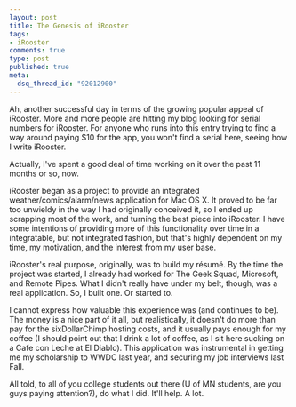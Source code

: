 ```yaml
--- 
layout: post
title: The Genesis of iRooster
tags: 
- iRooster
comments: true
type: post
published: true
meta: 
  dsq_thread_id: "92012900"
---
```

Ah, another successful day in terms of the growing popular appeal of iRooster. More and more people are hitting my blog looking for serial numbers for iRooster. For anyone who runs into this entry trying to find a way around paying $10 for the app, you won't find a serial here, seeing how I write iRooster.

  Actually, I've spent a good deal of time working on it over the past 11 months or so, now.

  iRooster began as a project to provide an integrated weather/comics/alarm/news application for Mac OS X. It proved to be far too unwieldy in the way I had originally conceived it, so I ended up scrapping most of the work, and turning the best piece into iRooster. I have some intentions of providing more of this functionality over time in a integratable, but not integrated fashion, but that's highly dependent on my time, my motivation, and the interest from my user base.

  iRooster's real purpose, originally, was to build my résumé. By the time the project was started, I already had worked for The Geek Squad, Microsoft, and Remote Pipes. What I didn't really have under my belt, though, was a real application. So, I built one. Or started to.

  I cannot express how valuable this experience was (and continues to be). The money is a nice part of it all, but realistically, it doesn't do more than pay for the sixDollarChimp hosting costs, and it usually pays enough for my coffee (I should point out that I drink a lot of coffee, as I sit here sucking on a Cafe con Leche at El Diablo). This application was instrumental in getting me my scholarship to WWDC last year, and securing my job interviews last Fall.

  All told, to all of you college students out there (U of MN students, are you guys paying attention?), do what I did. It'll help. A lot.
